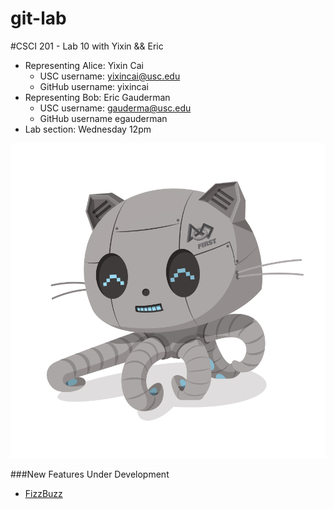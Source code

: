 git-lab
=======

#CSCI 201 - Lab 10 with Yixin &amp;&amp; Eric

+ Representing Alice: Yixin Cai
  - USC username: yixincai@usc.edu
  - GitHub username: yixincai
+ Representing Bob: Eric Gauderman
  - USC username: gauderma@usc.edu
  - GitHub username egauderman
+ Lab section: Wednesday 12pm

![FIRSTocat](/FIRSTocat.png)

###New Features Under Development
  + [FizzBuzz](http://www.codinghorror.com/blog/2007/02/why-cant-programmers-program.html)